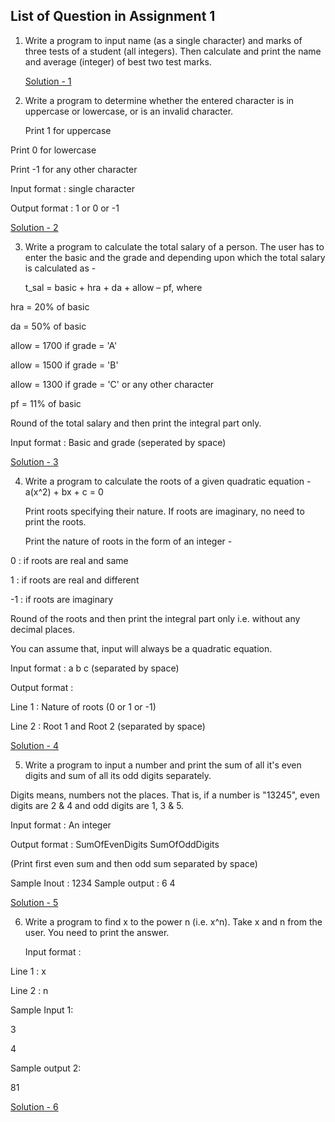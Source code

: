## List of Question in Assignment 1
1. Write a program to input name (as a single character) and marks of three tests of a student (all integers). Then calculate and print the name and average (integer) of best two test marks.
   
   [Solution - 1](https://github.com/mdaz78/CNAssignments/blob/master/Assignment1/one.java)

2. Write a program to determine whether the entered character is in uppercase or lowercase, or is an invalid character.
   
   Print 1 for uppercase
  
  Print 0 for lowercase
  
  Print -1 for any other character
   
   Input format : single character
  
  Output format : 1 or 0 or -1 
   
   [Solution - 2](https://github.com/mdaz78/CNAssignments/blob/master/Assignment1/two.java)

3. Write a program to calculate the total salary of a person. The user has to enter the basic and the grade and depending upon which the total salary is calculated as -

   t_sal = basic + hra + da + allow – pf, where
   
  hra = 20% of basic

  da = 50% of basic

  allow = 1700 if grade = 'A'

  allow = 1500 if grade = 'B'

  allow = 1300 if grade = 'C' or any other character

  pf = 11% of basic

  Round of the total salary and then print the integral part only.

   Input format : Basic and grade (seperated by space)

   [Solution - 3](https://github.com/mdaz78/CNAssignments/blob/master/Assignment1/threes.java)

4. Write a program to calculate the roots of a given quadratic equation -
   a(x^2) + bx + c = 0

   Print roots specifying their nature. If roots are imaginary, no need to print the roots.

   Print the nature of roots in the form of an integer - 
   
  0 : if roots are real and same

  1 : if roots are real and different

  -1 : if roots are imaginary


   Round of the roots and then print the integral part only i.e. without any decimal places.

   You can assume that, input will always be a quadratic equation.

   Input format : a b c (separated by space)

   Output format :  
  
  Line 1 : Nature of roots (0 or 1 or -1)

  Line 2 : Root 1 and Root 2 (separated by space)

   [Solution - 4](https://github.com/mdaz78/CNAssignments/blob/master/Assignment1/two.java)

5.  Write a program to input a number and print the sum of all it's even digits and sum of all its odd digits separately.

   Digits means, numbers not the places. That is, if a number is "13245", even digits are 2 & 4 and odd digits are 1, 3 & 5.
   
   Input format : An integer
   
  Output format : SumOfEvenDigits SumOfOddDigits
   
  (Print first even sum and then odd sum separated by space)
   
   Sample Inout : 1234
  Sample output : 6 4
  
   [Solution - 5](https://github.com/mdaz78/CNAssignments/blob/master/Assignment1/two.java)

6. Write a program to find x to the power n (i.e. x^n). Take x and n from the user. You need to print the answer.

   Input format :
  
  Line 1 : x

  Line 2 : n

   Sample Input 1:
  
  3

  4

   Sample output 2:

  81

  [Solution - 6](https://github.com/mdaz78/CNAssignments/blob/master/Assignment1/two.java)

  
